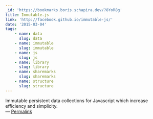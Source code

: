 ```yaml
---
_id: 'https://bookmarks.boris.schapira.dev/?8YoR8g'
title: Immutable.js
link: 'http://facebook.github.io/immutable-js/'
date: '2015-03-04'
tags:
    - name: data
      slug: data
    - name: immutable
      slug: immutable
    - name: js
      slug: js
    - name: library
      slug: library
    - name: sharemarks
      slug: sharemarks
    - name: structure
      slug: structure
---
```


Immutable persistent data collections for Javascript which increase efficiency
and simplicity. <br>&#8212;
<a href="https://bookmarks.boris.schapira.dev/?8YoR8g" title="Permalink">Permalink</a>

